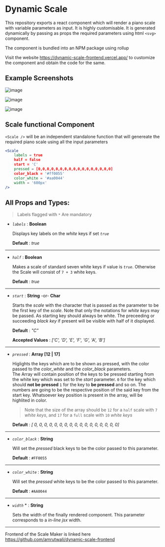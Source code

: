 # Dynamic Scale

This repository exports a react component which will render a piano scale with variable parameters as input. It is highly customisable. It is generated dynamically by passing as props the required parameters using html `<svg>` component.

The component is bundled into an NPM package using rollup

Visit the website <https://dynamic-scale-frontend.vercel.app/> to customize the component and obtain the code for the same.

## Example Screenshots

![image](https://github.com/amrutwali/dynamic-scale/assets/54875908/d8c4d7c9-6a2d-4e87-ae37-c7a54160b3f1)

![image](https://github.com/amrutwali/dynamic-scale/assets/54875908/8d69d2f5-5c24-415b-ae5e-53a242ea43db)

![image](https://github.com/amrutwali/dynamic-scale/assets/54875908/94a89bbe-eebf-4c82-9164-28f9ce792d0c)

## Scale functional Component

`<Scale />` will be an independent standalone function that will genereate the required piano scale using all the input parameters

```jsx
<Scale
    labels = true
    half = false
    start = 'C'
    pressed = [0,0,0,0,0,0,0,0,0,0,0,0,0,0,0,0,0]
    color_black = '#ff0055' 
    color_white = '#aa0044'
    width = '600px'
/>
```

## All Props and Types:

> Labels flagged with `*` Are mandatory

- _`labels`_ : **Boolean**  

  Displays key labels on the _white_ keys if set _`true`_  

  **Default** : _true_
---
- _`half`_ : **Boolean**

  Makes a scale of standard seven white keys if value is _`true`_. Otherwise the Scale will consist of `7 + 3` white keys.

  **Default** : _true_
---
- _`start`_ : **String** -or- **Char**

  Starts the _scale_ with the character that is passed as the parameter to be the first key of the _scale_. Note that only the notations for _white keys_ may be passed. As starting key should always be white. The preceeding or succeeding _black key_ if present will be visible with half of it displayed.  

  **Default** : _"C"_  

  **Accepted Values** : _['C', 'D', 'E', 'F', 'G', 'A', 'B']_
---
- _`pressed`_ : **Array [12 | 17]**

  Higlights the keys which are to be shown as pressed, with the color passed to the _color_white_ and the _color_black_ parameters.  
  The Array will contain position of the keys to be pressed starting from the white key which was set to the _start_ parameter. `0` for the key which should **not be pressed** `1` for the key to **be pressed** and so on. The numbers are going to be the respective position of the said key from the start key. Whatsoever key position is present in the array, will be highlited in color.  
  > Note that the size of the array should be `12` for a `half` scale with `7` _white keys_, and `17` for a `full` scale with `10` _white keys_  

  **Default** : _[ 0, 0, 0, 0, 0, 0, 0, 0, 0, 0, 0, 0, 0, 0, 0, 0, 0]_
---
- _`color_black`_ : **String**

  Will set the _pressed_ black keys to be the color passed to this parameter.  

  **Default** : `#FF0055`
---
- _`color_white`_ : **String**  
 
  Will set the _pressed_ white keys to be the color passed to this parameter.  

  **Default** : `#AA0044`
---
- _`width`_ * : **String**

  Sets the width of the finally rendered component. This parameter corresponds to a _in-line jsx_ width.
---

Frontend of the Scale Maker is linked here <https://github.com/amrutwali/dynamic-scale-frontend>
